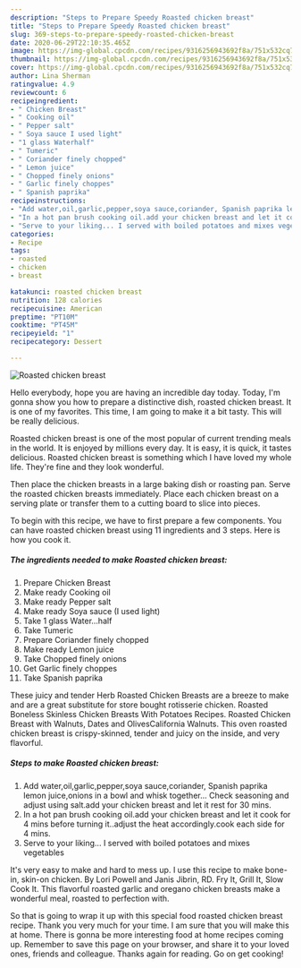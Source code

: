 ```yaml
---
description: "Steps to Prepare Speedy Roasted chicken breast"
title: "Steps to Prepare Speedy Roasted chicken breast"
slug: 369-steps-to-prepare-speedy-roasted-chicken-breast
date: 2020-06-29T22:10:35.465Z
image: https://img-global.cpcdn.com/recipes/9316256943692f8a/751x532cq70/roasted-chicken-breast-recipe-main-photo.jpg
thumbnail: https://img-global.cpcdn.com/recipes/9316256943692f8a/751x532cq70/roasted-chicken-breast-recipe-main-photo.jpg
cover: https://img-global.cpcdn.com/recipes/9316256943692f8a/751x532cq70/roasted-chicken-breast-recipe-main-photo.jpg
author: Lina Sherman
ratingvalue: 4.9
reviewcount: 6
recipeingredient:
- " Chicken Breast"
- " Cooking oil"
- " Pepper salt"
- " Soya sauce I used light"
- "1 glass Waterhalf"
- " Tumeric"
- " Coriander finely chopped"
- " Lemon juice"
- " Chopped finely onions"
- " Garlic finely choppes"
- " Spanish paprika"
recipeinstructions:
- "Add water,oil,garlic,pepper,soya sauce,coriander, Spanish paprika lemon juice,onions in a bowl and whisk together... Check seasoning and adjust using salt.add your chicken breast and let it rest for 30 mins."
- "In a hot pan brush cooking oil.add your chicken breast and let it cook for 4 mins before turning it..adjust the heat accordingly.cook each side for 4 mins."
- "Serve to your liking... I served with boiled potatoes and mixes vegetables"
categories:
- Recipe
tags:
- roasted
- chicken
- breast

katakunci: roasted chicken breast 
nutrition: 128 calories
recipecuisine: American
preptime: "PT10M"
cooktime: "PT45M"
recipeyield: "1"
recipecategory: Dessert

---
```



![Roasted chicken breast](https://img-global.cpcdn.com/recipes/9316256943692f8a/751x532cq70/roasted-chicken-breast-recipe-main-photo.jpg)

Hello everybody, hope you are having an incredible day today. Today, I'm gonna show you how to prepare a distinctive dish, roasted chicken breast. It is one of my favorites. This time, I am going to make it a bit tasty. This will be really delicious.

Roasted chicken breast is one of the most popular of current trending meals in the world. It is enjoyed by millions every day. It is easy, it is quick, it tastes delicious. Roasted chicken breast is something which I have loved my whole life. They're fine and they look wonderful.

Then place the chicken breasts in a large baking dish or roasting pan. Serve the roasted chicken breasts immediately. Place each chicken breast on a serving plate or transfer them to a cutting board to slice into pieces.


To begin with this recipe, we have to first prepare a few components. You can have roasted chicken breast using 11 ingredients and 3 steps. Here is how you cook it.

<!--inarticleads1-->

##### The ingredients needed to make Roasted chicken breast:

1. Prepare  Chicken Breast
1. Make ready  Cooking oil
1. Make ready  Pepper salt
1. Make ready  Soya sauce (I used light)
1. Take 1 glass Water...half
1. Take  Tumeric
1. Prepare  Coriander finely chopped
1. Make ready  Lemon juice
1. Take  Chopped finely onions
1. Get  Garlic finely choppes
1. Take  Spanish paprika


These juicy and tender Herb Roasted Chicken Breasts are a breeze to make and are a great substitute for store bought rotisserie chicken. Roasted Boneless Skinless Chicken Breasts With Potatoes Recipes. Roasted Chicken Breast with Walnuts, Dates and OlivesCalifornia Walnuts. This oven roasted chicken breast is crispy-skinned, tender and juicy on the inside, and very flavorful. 

<!--inarticleads2-->

##### Steps to make Roasted chicken breast:

1. Add water,oil,garlic,pepper,soya sauce,coriander, Spanish paprika lemon juice,onions in a bowl and whisk together... Check seasoning and adjust using salt.add your chicken breast and let it rest for 30 mins.
1. In a hot pan brush cooking oil.add your chicken breast and let it cook for 4 mins before turning it..adjust the heat accordingly.cook each side for 4 mins.
1. Serve to your liking... I served with boiled potatoes and mixes vegetables


It&#39;s very easy to make and hard to mess up. I use this recipe to make bone-in, skin-on chicken. By Lori Powell and Janis Jibrin, RD. Fry It, Grill It, Slow Cook It. This flavorful roasted garlic and oregano chicken breasts make a wonderful meal, roasted to perfection with. 

So that is going to wrap it up with this special food roasted chicken breast recipe. Thank you very much for your time. I am sure that you will make this at home. There is gonna be more interesting food at home recipes coming up. Remember to save this page on your browser, and share it to your loved ones, friends and colleague. Thanks again for reading. Go on get cooking!

